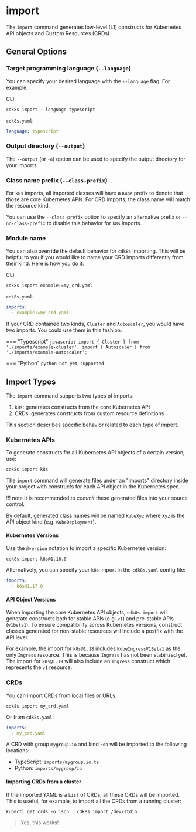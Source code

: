 # import

The `import` command generates low-level (L1) constructs for Kubernetes API
objects and Custom Resources (CRDs).

## General Options

### Target programming language (`--language`)

You can specify your desired language with the `--language` flag. For example:

CLI:

```shell
cdk8s import --language typescript
```

`cdk8s.yaml`:

```yaml
language: typescript
```

### Output directory (`--output`)

The `--output` (or `-o`) option can be used to specify the output directory for
your imports.

### Class name prefix (`--class-prefix`)

For `k8s` imports, all imported classes will have a `Kube` prefix to denote that
those are core Kubernetes APIs. For CRD imports, the class name will match the
resource kind.

You can use the `--class-prefix` option to specify an alternative prefix or
`--no-class-prefix` to disable this behavior for `k8s` imports.

### Module name

You can also override the default behavior for `cdk8s` importing. This will be
helpful to you if you would like to name your CRD imports differently from their
kind. Here is how you do it:

CLI:

```shell
cdk8s import example:=my_crd.yaml
```

`cdk8s.yaml`:

```yaml
imports:
  - example:=my_crd.yaml
```

If your CRD contained two kinds, `Cluster` and `Autoscaler`, you would have two
imports. You could use them in this fashion:

=== "Typescript"
    ```javascript
    import { Cluster } from './imports/example-cluster';
    import { Autoscaler } from './imports/example-autoscaler';
    ```

=== "Python"
    ```python
    not yet supported
    ```

## Import Types

The `import` command supports two types of imports:

1. `k8s`: generates constructs from the core Kubernetes API
2. CRDs: generates constructs from custom resource definitions

This section describes specific behavior related to each type of import.

### Kubernetes APIs

To generate constructs for all Kubernetes API objects of a certain version, use:

```shell
cdk8s import k8s
```

The `import` command will generate files under an "imports" directory inside
your project with constructs for each API object in the Kubernetes spec.

!!! note
    It is recommended to _commit_ these generated files into your source
    control.

By default, generated class names will be named `KubeXyz` where `Xyz` is the API
object kind (e.g. `KubeDeployment`).

#### Kubernetes Versions

Use the `@version` notation to import a specific Kubernetes version:

```shell
cdk8s import k8s@1.16.0
```

Alternatively, you can specify your `k8s` import in the `cdk8s.yaml` config file:

```yaml
imports:
  - k8s@1.17.0
```

#### API Object Versions

When importing the core Kubernetes API objects, `cdk8s import` will generate constructs
both for stable APIs (e.g. `v1`) and pre-stable APIs (`v1beta1`). To ensure compatibility
across Kubernetes versions, construct classes generated for non-stable resources will
include a postfix with the API level.

For example, the import for `k8s@1.18` includes `KubeIngressV1Beta1` as the only `Ingress`
resource. This is because `Ingress` has not been stabilized yet. The import for `k8s@1.19`
will also include an `Ingress` construct which represents the `v1` resource.

### CRDs

You can import CRDs from local files or URLs:

```shell
cdk8s import my_crd.yaml
```

Or from `cdk8s.yaml`:

```yaml
imports:
  - my_crd.yaml
```

A CRD with group `mygroup.io` and kind `Foo` will be imported to the following
locations:

- TypeScript: `imports/mygroup.io.ts`
- Python: `imports/mygroup/io`

#### Importing CRDs from a cluster

If the imported YAML is a `List` of CRDs, all these CRDs will be imported. This
is useful, for example, to import all the CRDs from a running cluster:

```shell
kubectl get crds -o json | cdk8s import /dev/stdin
```

> Yes, this works!
